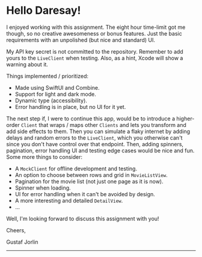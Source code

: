 # Hello Daresay!

I enjoyed working with this assignment. The eight hour time-limit got me though, so no creative awesomeness or bonus features. Just the basic requirements with an unpolished (but nice and standard) UI.

My API key secret is not committed to the repository. Remember to add yours to the `LiveClient` when testing. Also, as a hint, Xcode will show a warning about it.

Things implemented / prioritized:
- Made using SwiftUI and Combine.
- Support for light and dark mode.
- Dynamic type (accessibility).
- Error handling is in place, but no UI for it yet.

The next step if, I were to continue this app, would be to introduce a higher-order `Client` that wraps / maps other `Clients` and lets you transform and add side effects to them. Then you can simulate a flaky internet by adding delays and random errors to the `LiveClient`, which you otherwise can't since you don't have control over that endpoint. Then, adding spinners, pagination, error handling UI and testing edge cases would be nice and fun. Some more things to consider:

- A `MockClient` for offline development and testing.
- An option to choose between rows and grid in `MovieListView`.
- Pagination for the movie list (not just one page as it is now).
- Spinner when loading.
- UI for error handling when it can't be avoided by design.
- A more interesting and detailed `DetailView`. 
- ...

Well, I'm looking forward to discuss this assignment with you!

Cheers,

Gustaf Jorlin

---

